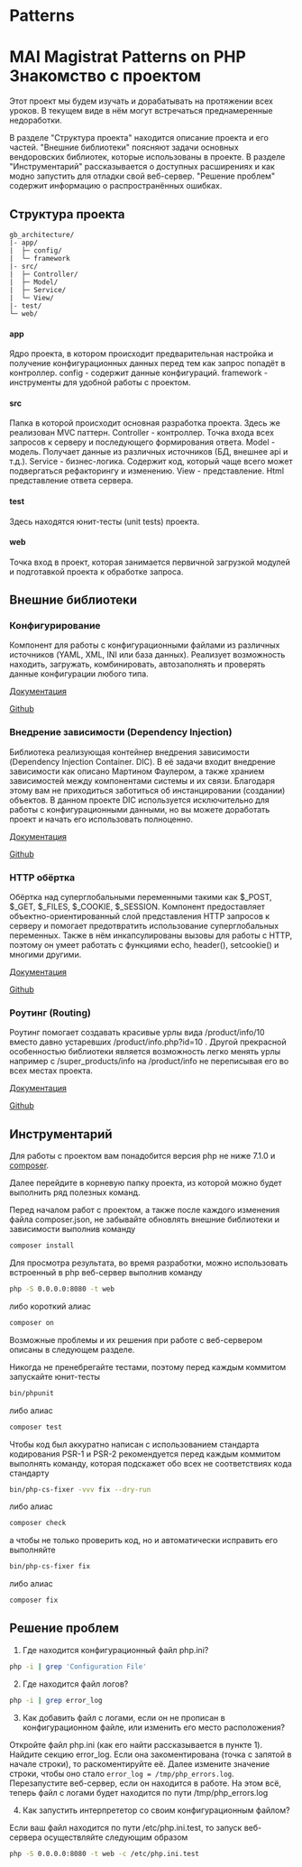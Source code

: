 # Patterns
MAI Magistrat Patterns on PHP
Знакомство с проектом
=====================

Этот проект мы будем изучать и дорабатывать на протяжении всех уроков. В текущем виде в нём могут встречаться
преднамеренные недоработки.

В разделе "Структура проекта" находится описание проекта и его частей. "Внешние библиотеки" поясняют задачи основных
вендоровских библиотек, которые использованы в проекте. В разделе "Инструментарий" рассказывается о доступных
расширениях и как модно запустить для отладки свой веб-сервер. "Решение проблем" содержит информацию о
распространённых ошибках.


Структура проекта
-----------------

```
gb_architecture/
|- app/
|  ├─ config/
|  └─ framework
|- src/
|  ├─ Controller/
|  ├─ Model/
|  ├─ Service/
|  └─ View/
|- test/
└─ web/
```

#### app
Ядро проекта, в котором происходит предварительная настройка и получение конфигурационных данных перед тем
как запрос попадёт в контроллер.
config - содержит данные конфигураций.
framework - инструменты для удобной работы с проектом.

#### src
Папка в которой происходит основная разработка проекта. Здесь же реализован MVC паттерн.
Controller - контроллер. Точка входа всех запросов к серверу и последующего формирования ответа.
Model - модель. Получает данные из различных источников (БД, внешнее api и т.д.).
Service - бизнес-логика. Содержит код, который чаще всего может подвергаться рефакторингу и изменению.
View - представление. Html представление ответа сервера.

#### test
Здесь находятся юнит-тесты (unit tests) проекта.

#### web
Точка вход в проект, которая занимается первичной загрузкой модулей и подготавкой проекта к обработке запроса.


Внешние библиотеки
------------------

### Конфигурирование

Компонент для работы с конфигурационными файлами из различных источников (YAML, XML, INI или база данных). Реализует
возможность находить, загружать, комбинировать, автозаполнять и проверять данные конфигурации любого типа.

[Документация](https://symfony.com/doc/current/components/config.html)

[Github](https://github.com/symfony/config)


### Внедрение зависимости (Dependency Injection)

Библиотека реализующая контейнер внедрения зависимости (Dependency Injection Container. DIC). В её задачи входит
внедрение зависимости как описано Мартином Фаулером, а также хранием зависимостей между компонентами системы и их связи.
Благодаря этому вам не приходиться заботиться об инстанцировании (создании) объектов.
В данном проекте DIC используется исключительно для работы с конфигурационными данными, но вы можете доработать проект
и начать его использовать полноценно.

[Документация](https://symfony.com/doc/current/components/dependency_injection.html)

[Github](https://github.com/symfony/dependency-injection)


### HTTP обёртка

Обёртка над суперглобальными переменными такими как $_POST, $_GET, $_FILES, $_COOKIE, $_SESSION. Компонент предоставляет
объектно-ориентированный слой представления HTTP запросов к серверу и помогает предотвратить использование
суперглобальных переменных. Также в нём инкапсулированы вызовы для работы с HTTP, поэтому он умеет работать с функциями
echo, header(),  setcookie() и многими другими.

[Документация](https://symfony.com/doc/current/components/http_foundation.html)

[Github](https://github.com/symfony/http-foundation)


### Роутинг (Routing)

Роутинг помогает создавать красивые урлы вида /product/info/10 вместо давно устаревших /product/info.php?id=10 .
Другой прекрасной особенностью библиотеки является возможность легко менять урлы например
с /super_products/info на /product/info не переписывая его во всех местах проекта. 

[Документация](https://symfony.com/doc/current/routing.html)

[Github](https://github.com/symfony/routing)



Инструментарий
--------------

Для работы с проектом вам понадобится версия php не ниже 7.1.0 и [composer](https://getcomposer.org/download/).

Далее перейдите в корневую папку проекта, из которой можно будет выполнить ряд полезных команд. 

Перед началом работ с проектом, а также после каждого изменения файла composer.json, не забывайте обновлять
внешние библиотеки и зависимости выполнив команду
```bash
composer install
```

Для просмотра результата, во время разработки, можно использовать встроенный в php веб-сервер выполнив команду
```bash
php -S 0.0.0.0:8080 -t web
```
либо короткий алиас
```bash
composer on
```
Возможные проблемы и их решения при работе с веб-сервером описаны в следующем разделе.

Никогда не пренебрегайте тестами, поэтому перед каждым коммитом запускайте юнит-тесты
```bash
bin/phpunit
```
либо алиас
```bash
composer test
```

Чтобы код был аккуратно написан с использованием стандарта кодирования PSR-1 и PSR-2 рекомендуется перед каждым
коммитом выполнять команду, которая подскажет обо всех не соответствиях кода стандарту
```bash
bin/php-cs-fixer -vvv fix --dry-run
```
либо алиас
```bash
composer check
```
а чтобы не только проверить код, но и автоматически исправить его выполняйте
```bash
bin/php-cs-fixer fix
```
либо алиас
```bash
composer fix
```


Решение проблем
---------------

1. Где находится конфигурационный файл php.ini?
```bash
php -i | grep 'Configuration File'
```

2. Где находится файл логов?
```bash
php -i | grep error_log
```

3. Как добавить файл с логами, если он не прописан в конфигурационном файле, или изменить его место расположения?

Откройте файл php.ini (как его найти рассказывается в пункте 1). Найдите секцию error_log. Если она закоментирована
(точка с запятой в начале строки), то раскоментируйте её. Далее измените значение строки, чтобы оно стало
`error_log = /tmp/php_errors.log`. Перезапустите веб-сервер, если он находится в работе.
На этом всё, теперь файл с логами будет находится по пути /tmp/php_errors.log

4. Как запустить интерпрететор со своим конфигурационным файлом?

Если ваш файл находится по пути /etc/php.ini.test, то запуск веб-сервера осуществляйте следующим образом
```bash
php -S 0.0.0.0:8080 -t web -c /etc/php.ini.test
```
